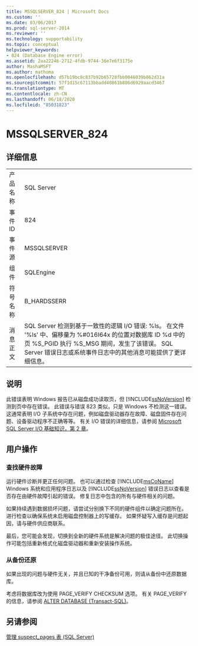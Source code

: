 ```yaml
---
title: MSSQLSERVER_824 | Microsoft Docs
ms.custom: ''
ms.date: 03/06/2017
ms.prod: sql-server-2014
ms.reviewer: ''
ms.technology: supportability
ms.topic: conceptual
helpviewer_keywords:
- 824 (Database Engine error)
ms.assetid: 2aa22246-2712-4fdb-9744-36e7e6f3175e
author: MashaMSFT
ms.author: mathoma
ms.openlocfilehash: d57b19bc8c837b92b65728fbb0046039b862d31a
ms.sourcegitcommit: 57f1d15c67113bbadd40861b886d6929aacd3467
ms.translationtype: MT
ms.contentlocale: zh-CN
ms.lasthandoff: 06/18/2020
ms.locfileid: "85031823"
---
```

# <a name="mssqlserver_824"></a>MSSQLSERVER_824
    
## <a name="details"></a>详细信息  
  
|||  
|-|-|  
|产品名称|SQL Server|  
|事件 ID|824|  
|事件源|MSSQLSERVER|  
|组件|SQLEngine|  
|符号名称|B_HARDSSERR|  
|消息正文|SQL Server 检测到基于一致性的逻辑 I/O 错误: %ls。 在文件 '%ls' 中、偏移量为 %#016I64x 的位置对数据库 ID %d 中的页 %S_PGID 执行 %S_MSG 期间，发生了该错误。  SQL Server 错误日志或系统事件日志中的其他消息可能提供了更详细信息。|  
  
## <a name="explanation"></a>说明  
 此错误表明 Windows 报告已从磁盘成功读取页，但 [!INCLUDE[ssNoVersion](../../includes/ssnoversion-md.md)] 检测到页中存在错误。 此错误与错误 823 类似，只是 Windows 不检测这一错误。 这通常表明 I/O 子系统中存在问题，例如磁盘驱动器存在故障、磁盘固件存在问题、设备驱动程序不正确等等。 有关 I/O 错误的详细信息，请参阅 [Microsoft SQL Server I/O 基础知识，第 2 章](/previous-versions/sql/sql-server-2005/administrator/cc917726(v=technet.10))。  
  
## <a name="user-action"></a>用户操作  
  
### <a name="look-for-hardware-failure"></a>查找硬件故障  
 运行硬件诊断并更正任何问题。 也可以通过检查 [!INCLUDE[msCoName](../../includes/msconame-md.md)] Windows 系统和应用程序日志以及 [!INCLUDE[ssNoVersion](../../includes/ssnoversion-md.md)] 错误日志以查看是否存在由硬件故障引起的错误。 修复日志中包含的所有与硬件相关的问题。  
  
 如果持续遇到数据损坏问题，请尝试分别换下不同的硬件组件以确定问题所在。 进行检查以确保系统未启用磁盘控制器上的写缓存。 如果怀疑写入缓存是问题起因，请与硬件供应商联系。  
  
 最后，您可能会发现，切换到全新的硬件系统是解决问题的极佳途径。 此切换操作可能包括重新格式化磁盘驱动器和重新安装操作系统。  
  
### <a name="restore-from-backup"></a>从备份还原  
 如果出现的问题与硬件无关，并且已知的干净备份可用，则请从备份中还原数据库。  
  
 考虑将数据库改为使用 PAGE_VERIFY CHECKSUM 选项。 有关 PAGE_VERIFY 的信息，请参阅 [ALTER DATABASE (Transact-SQL)](/sql/t-sql/statements/alter-database-transact-sql)。  
  
## <a name="see-also"></a>另请参阅  
 [管理 suspect_pages 表 (SQL Server)](../backup-restore/manage-the-suspect-pages-table-sql-server.md)  
  
  
